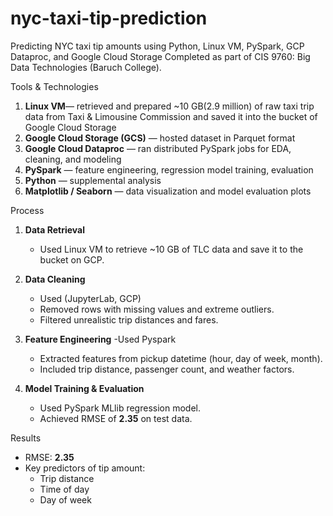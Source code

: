 # nyc-taxi-tip-prediction
Predicting NYC taxi tip amounts using Python, Linux VM, PySpark, GCP Dataproc, and Google Cloud Storage
Completed as part of CIS 9760: Big Data Technologies (Baruch College).

Tools & Technologies
1. **Linux VM**— retrieved and prepared ~10 GB(2.9 million) of raw taxi trip data from Taxi & Limousine Commission and  saved it into the bucket of Google Cloud Storage
2. **Google Cloud Storage (GCS)** — hosted dataset in Parquet format
3. **Google Cloud Dataproc** — ran distributed PySpark jobs for EDA, cleaning, and modeling
4. **PySpark** — feature engineering, regression model training, evaluation
5. **Python** — supplemental analysis
6. **Matplotlib / Seaborn** — data visualization and model evaluation plots

Process
1. **Data Retrieval**  
   - Used Linux VM to retrieve ~10 GB of TLC data and save it to the bucket on GCP.
   
2. **Data Cleaning**
   - Used (JupyterLab, GCP)
   - Removed rows with missing values and extreme outliers.
   - Filtered unrealistic trip distances and fares.
   
4. **Feature Engineering**
   -Used Pyspark
   - Extracted features from pickup datetime (hour, day of week, month).
   - Included trip distance, passenger count, and weather factors.
   
6. **Model Training & Evaluation**  
   - Used PySpark MLlib regression model.
   - Achieved RMSE of **2.35** on test data.

Results
- RMSE: **2.35**
- Key predictors of tip amount:
  - Trip distance
  - Time of day
  - Day of week

